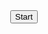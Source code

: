 <!DOCTYPE HTML>
<html>
  <head>
    <!--http://www.sitepoint.com/forums/showthread.php?1055755-Count-Down-and-Make-sound-play-on-click-->
    <meta http-equiv="Content-Type" content="text/html; charset=utf-8">
    <title>Play sound after countdown</title>
    <script src="http://code.jquery.com/jquery-latest.min.js" type="text/javascript"></script>
  </head>
  
  <body>
    <button id="myButton">Start</button> <br /> 
    <span id="count"></span>
    
    <script>
      function countdown(number){  
        $("#count").html(number);
        if (number === 5){
          d.resolve();  
        } else {
          number += 1;
          window.setTimeout(function() {
            countdown(number);
          }, 1000);
        }
        return d.promise();
      }
      
      function waitForAudioToFinish(audioElement){
        if (!audioElement.paused){
          setTimeout(function(){
            waitForAudioToFinish(audioElement)
          }, 500);
        } else {
          d1.resolve();
        }
      }
      
      function playSong(src){
        var audioElement = document.createElement('audio');
        audioElement.setAttribute('src', src);
        audioElement.setAttribute('autoplay', 'autoplay');
        audioElement.play();
        waitForAudioToFinish(audioElement);
        return d1.promise();
      }
      
      var d = new $.Deferred();
      var d1 = new $.Deferred();
      
      $("#myButton").on("click", function(){
        $(this).prop("disabled", true);
        $.when(countdown(5)).then(function() { 
          playSong("Ping.aiff")
          .then(function() { $("#myButton").prop("disabled", false) });
        })
      });
    </script>
  </body>
</html>